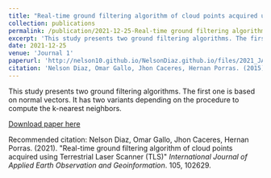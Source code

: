 ```yaml
---
title: "Real-time ground filtering algorithm of cloud points acquired using Terrestrial Laser Scanner (TLS)"
collection: publications
permalink: /publication/2021-12-25-Real-time ground filtering algorithm of cloud points acquired using Terrestrial Laser Scanner (TLS)
excerpt: 'This study presents two ground filtering algorithms. The first one is based on normal vectors. It has two variants depending on the procedure to compute the k-nearest neighbors.'
date: 2021-12-25
venue: 'Journal 1'
paperurl: 'http://nelson10.github.io/NelsonDiaz.github.io/files/2021_JAG.pdf'
citation: 'Nelson Diaz, Omar Gallo, Jhon Caceres, Hernan Porras. (2015). &quot;Real-time ground filtering algorithm of cloud points acquired using Terrestrial Laser Scanner (TLS).&quot; <i>International Journal of Applied Earth Observation and Geoinformation</i>. 105, 102629.'
---
```

This study presents two ground filtering algorithms. The first one is based on normal vectors. It has two variants depending on the procedure to compute the k-nearest neighbors.

[Download paper here](http://nelson10.github.io/NelsonDiaz.github.io/files/2021_JAG.pdf)

Recommended citation: Nelson Diaz, Omar Gallo, Jhon Caceres, Hernan Porras. (2021). "Real-time ground filtering algorithm of cloud points acquired using Terrestrial Laser Scanner (TLS)" <i>International Journal of Applied Earth Observation and Geoinformation</i>. 105, 102629.
